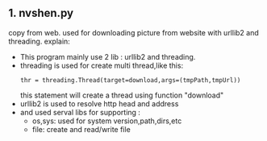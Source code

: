 ## 1. nvshen.py
copy from web.
used for downloading picture from website with urllib2 and threading.
explain:
  - This program mainly use 2 lib : urllib2 and threading.
  - threading is used for create multi thread,like this:
  	```
    thr = threading.Thread(target=download,args=(tmpPath,tmpUrl))
  	```
  	this statement will create a thread using function "download"
  - urllib2 is used to resolve http head and address
  - and used serval libs for supporting :
    - os,sys: used for system version,path,dirs,etc
    - file: create and read/write file


